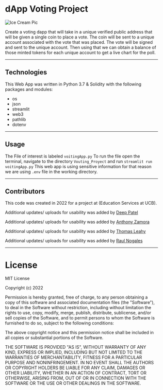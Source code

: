 # dApp Voting Project

![Ice Cream Pic](https://github.com/rulo96z/Vouting_Proyect/blob/master/image/Eii7lfJWAAEQJ-n.png?raw=True)

Create a voting dapp that will take in a unique verified public address that will be given a single coin to place a vote. The coin will be sent to a unique account associated with the vote that was placed. The vote will be signed and sent to the unique account. Then using that we can obtain a balance of those minted tokens for each unique account to get a live chart for the poll.

---
## Technologies

This Web App was written in Python 3.7 & Solidity with the following packages and modules:

- os
- json
- streamlit
- web3
- pathlib
- dotenv
---
## Usage

The File of interest is labeled ``` voitingApp.py ```
To run the file open the terminal, navigate to the directory ```Vouting_Proyect``` and run ``` streamlit run voitingApp.py ```
This web app is using sensitive information for that reason we are using ``` .env ``` file in the working directory.

---
## Contributors

This code was created in 2022 for a project at (Education Services at UCB). 

Additional updates/ uploads for usability was added by [Deep Patel](mailto:deep4patel9@gmail.com)

Additional updates/ uploads for usability was added by [Anthony Zamora](mailto:freshfarm99@gmail.com)

Additional updates/ uploads for usability was added by [Thomas Leahy](mailto:thomasleahy6@gmail.com)

Additional updates/ uploads for usability was added by [Raul Nogales](mailto:rulo.nogales@nogalesinvestments.com)

---
# License
MIT License

Copyright (c) 2022 

Permission is hereby granted, free of charge, to any person obtaining a copy
of this software and associated documentation files (the "Software"), to deal
in the Software without restriction, including without limitation the rights
to use, copy, modify, merge, publish, distribute, sublicense, and/or sell
copies of the Software, and to permit persons to whom the Software is
furnished to do so, subject to the following conditions:

The above copyright notice and this permission notice shall be included in all
copies or substantial portions of the Software.

THE SOFTWARE IS PROVIDED "AS IS", WITHOUT WARRANTY OF ANY KIND, EXPRESS OR
IMPLIED, INCLUDING BUT NOT LIMITED TO THE WARRANTIES OF MERCHANTABILITY,
FITNESS FOR A PARTICULAR PURPOSE AND NONINFRINGEMENT. IN NO EVENT SHALL THE
AUTHORS OR COPYRIGHT HOLDERS BE LIABLE FOR ANY CLAIM, DAMAGES OR OTHER
LIABILITY, WHETHER IN AN ACTION OF CONTRACT, TORT OR OTHERWISE, ARISING FROM,
OUT OF OR IN CONNECTION WITH THE SOFTWARE OR THE USE OR OTHER DEALINGS IN THE
SOFTWARE.
